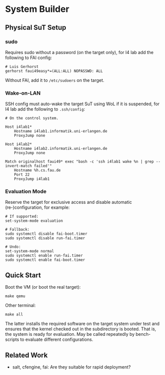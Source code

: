 # System Builder

## Physical SuT Setup

### sudo

Requires sudo without a password (on the target only), for I4 lab add the following to FAI config:

    # Luis Gerhorst
    gerhorst faui49easy*=(ALL:ALL) NOPASSWD: ALL

Without FAI, add it to `/etc/sudoers` on the target.

### Wake-on-LAN

SSH config must auto-wake the target SuT using WoL if it is suspended, for I4 lab add the following to `.ssh/config`:

    # On the control system.
    
    Host i4lab1*
    	Hostname i4lab1.informatik.uni-erlangen.de
    	ProxyJump none
    
    Host i4lab2*
    	Hostname i4lab2.informatik.uni-erlangen.de
    	ProxyJump none
    
    Match originalhost faui49* exec "bash -c 'ssh i4lab1 wake %n | grep --invert-match failed'"
    	Hostname %h.cs.fau.de
    	Port 22
    	ProxyJump i4lab1

### Evaluation Mode

Reserve the target for exclusive access and disable automatic (re-)configuration, for example:

    # If supported:
    set-system-mode evaluation
    
    # Fallback:
    sudo systemctl disable fai-boot.timer
    sudo systemctl disable run-fai.timer
    
    # Undo:
    set-system-mode normal
    sudo systemctl enable run-fai.timer
    sudo systemctl enable fai-boot.timer


## Quick Start

Boot the VM (or boot the real target):

    make qemu

Other terminal:

    make all

The latter installs the required software on the target system under test and ensures that the kernel checked out in the subdirectory is booted. That is, the system is ready for evaluation. May be called repeatedly by bench-scripts to evaluate different configurations.


## Related Work

-   salt, cfengine, fai: Are they suitable for rapid deployment?

